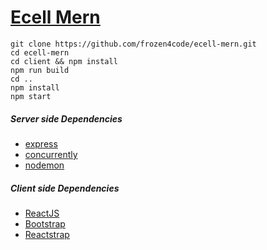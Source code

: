 # [Ecell Mern](https://github.com/frozen4code/ecell-mern.git)
~~~shell
git clone https://github.com/frozen4code/ecell-mern.git
cd ecell-mern
cd client && npm install
npm run build
cd ..
npm install
npm start
~~~

##### Server side Dependencies

* [express](https://expressjs.com/)
* [concurrently](https://www.npmjs.com/package/concurrently)
* [nodemon](https://www.npmjs.com/package/nodemon)


##### Client side Dependencies
* [ReactJS](https://reactjs.org/)
* [Bootstrap](https://getbootstrap.com/)
* [Reactstrap](https://reactstrap.github.io/)
